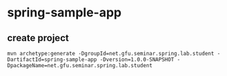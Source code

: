 # spring-sample-app

## create project
```
mvn archetype:generate -DgroupId=net.gfu.seminar.spring.lab.student -DartifactId=spring-sample-app -Dversion=1.0.0-SNAPSHOT -DpackageName=net.gfu.seminar.spring.lab.student
```


